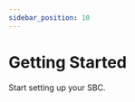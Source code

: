 ```yaml
---
sidebar_position: 10
---
```


# Getting Started

Start setting up your SBC.

<!-- <DocCardList /> -->
